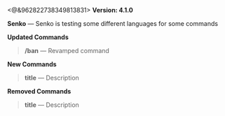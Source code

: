 <@&962822738349813831> **Version: 4.1.0**

__**Senko**__
— Senko is testing some different languages for some commands

__**Updated Commands**__

> **/ban**
— Revamped command


__**New Commands**__

> **title**
— Description



__**Removed Commands**__

> **title**
— Description